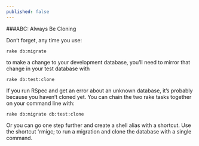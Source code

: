 ```yaml
---
published: false
---
```


###ABC: Always Be Cloning

Don’t forget, any time you use:

    rake db:migrate 
 
to make a change to your development database, you’ll need to mirror that change in your test database with 
 
    rake db:test:clone
 
If you run RSpec and get an error about an unknown database, it’s probably because you haven’t cloned yet.
You can chain the two rake tasks together on your command line with:

    rake db:migrate db:test:clone
 
Or you can go one step further and create a shell alias with a shortcut. Use the shortcut 'rmigc; to run a migration and clone the database with a single command.